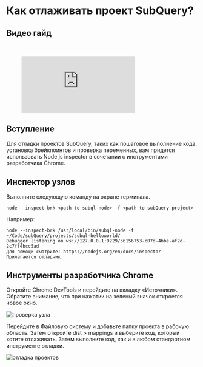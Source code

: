 # Как отлаживать проект SubQuery?

## Видео гайд

<br/>
<figure class="video_container">
  <iframe src="https://www.youtube.com/embed/6NlaO-YN2q4" frameborder="0" allowfullscreen="true"></iframe>
</figure>

## Вступление

Для отладки проектов SubQuery, таких как пошаговое выполнение кода, установка брейкпоинтов и проверка переменных, вам придется использовать Node.js inspector в сочетании с инструментами разработчика Chrome.

## Инспектор узлов

Выполните следующую команду на экране терминала.

```shell
node --inspect-brk <path to subql-node> -f <path to subQuery project>
```

Например:

```shell
node --inspect-brk /usr/local/bin/subql-node -f ~/Code/subQuery/projects/subql-helloworld/
Debugger listening on ws://127.0.0.1:9229/56156753-c07d-4bbe-af2d-2c7ff4bcc5ad
Для помощи смотрите: https://nodejs.org/en/docs/inspector
Прилагается отладчик.
```

## Инструменты разработчика Chrome

Откройте Chrome DevTools и перейдите на вкладку «Источники». Обратите внимание, что при нажатии на зеленый значок откроется новое окно.

![проверка узла](/assets/img/node_inspect.png)

Перейдите в Файловую систему и добавьте папку проекта в рабочую область. Затем откройте dist > mappings и выберите код, который хотите отлаживать. Затем выполните код, как и в любом стандартном инструменте отладки.

![отладка проектов](/assets/img/debugging_projects.png)
